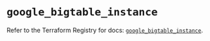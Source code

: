 # `google_bigtable_instance`

Refer to the Terraform Registry for docs: [`google_bigtable_instance`](https://registry.terraform.io/providers/hashicorp/google/6.50.0/docs/resources/bigtable_instance).
